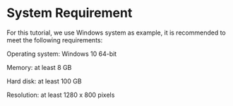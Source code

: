 # System Requirement  
For this tutorial, we use Windows system as example, it is recommended to meet the following requirements:

Operating system: Windows 10 64-bit

Memory: at least 8 GB

Hard disk: at least 100 GB

Resolution: at least 1280 x 800 pixels
